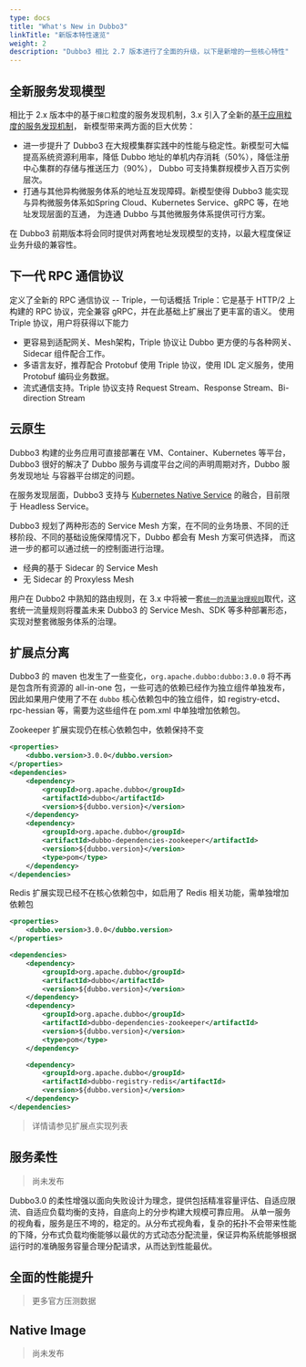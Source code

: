 ```yaml
---
type: docs
title: "What's New in Dubbo3"
linkTitle: "新版本特性速览"
weight: 2
description: "Dubbo3 相比 2.7 版本进行了全面的升级，以下是新增的一些核心特性"
---
```


## 全新服务发现模型
相比于 2.x 版本中的基于`接口`粒度的服务发现机制，3.x 引入了全新的[基于应用粒度的服务发现机制](../concepts/service-discovery)，
新模型带来两方面的巨大优势：
* 进一步提升了 Dubbo3 在大规模集群实践中的性能与稳定性。新模型可大幅提高系统资源利用率，降低 Dubbo 地址的单机内存消耗（50%），降低注册中心集群的存储与推送压力（90%），
Dubbo 可支持集群规模步入百万实例层次。
* 打通与其他异构微服务体系的地址互发现障碍。新模型使得 Dubbo3 能实现与异构微服务体系如Spring Cloud、Kubernetes Service、gRPC 等，在地址发现层面的互通，
为连通 Dubbo 与其他微服务体系提供可行方案。

在 Dubbo3 前期版本将会同时提供对两套地址发现模型的支持，以最大程度保证业务升级的兼容性。

## 下一代 RPC 通信协议
定义了全新的 RPC 通信协议 -- Triple，一句话概括 Triple：它是基于 HTTP/2 上构建的 RPC 协议，完全兼容 gRPC，并在此基础上扩展出了更丰富的语义。
使用 Triple 协议，用户将获得以下能力
* 更容易到适配网关、Mesh架构，Triple 协议让 Dubbo 更方便的与各种网关、Sidecar 组件配合工作。
* 多语言友好，推荐配合 Protobuf 使用 Triple 协议，使用 IDL 定义服务，使用 Protobuf 编码业务数据。
* 流式通信支持。Triple 协议支持 Request Stream、Response Stream、Bi-direction Stream

## 云原生
Dubbo3 构建的业务应用可直接部署在 VM、Container、Kubernetes 等平台，Dubbo3 很好的解决了 Dubbo 服务与调度平台之间的声明周期对齐，Dubbo 服务发现地址
与容器平台绑定的问题。

在服务发现层面，Dubbo3 支持与 [Kubernetes Native Service]() 的融合，目前限于 Headless Service。

Dubbo3 规划了两种形态的 Service Mesh 方案，在不同的业务场景、不同的迁移阶段、不同的基础设施保障情况下，Dubbo 都会有 Mesh 方案可供选择，
而这进一步的都可以通过统一的控制面进行治理。
* 经典的基于 Sidecar 的 Service Mesh
* 无 Sidecar 的 Proxyless Mesh

用户在 Dubbo2 中熟知的路由规则，在 3.x 中将被一套[`统一的流量治理规则`]()取代，这套统一流量规则将覆盖未来 Dubbo3 的 Service Mesh、SDK 等多种部署形态，
实现对整套微服务体系的治理。

## 扩展点分离
Dubbo3 的 maven 也发生了一些变化，`org.apache.dubbo:dubbo:3.0.0` 将不再是包含所有资源的 all-in-one 包，一些可选的依赖已经作为独立组件单独发布，
因此如果用户使用了不在 `dubbo` 核心依赖包中的独立组件，如 registry-etcd、rpc-hessian 等，需要为这些组件在 pom.xml 中单独增加依赖包。

Zookeeper 扩展实现仍在核心依赖包中，依赖保持不变
```xml
<properties>
    <dubbo.version>3.0.0</dubbo.version>
</properties>
<dependencies>
    <dependency>
        <groupId>org.apache.dubbo</groupId>
        <artifactId>dubbo</artifactId>
        <version>${dubbo.version}</version>
    </dependency>
    <dependency>
        <groupId>org.apache.dubbo</groupId>
        <artifactId>dubbo-dependencies-zookeeper</artifactId>
        <version>${dubbo.version}</version>
        <type>pom</type>
    </dependency>
</dependencies>
```

Redis 扩展实现已经不在核心依赖包中，如启用了 Redis 相关功能，需单独增加依赖包
```xml
<properties>
    <dubbo.version>3.0.0</dubbo.version>
</properties>

<dependencies>
    <dependency>
        <groupId>org.apache.dubbo</groupId>
        <artifactId>dubbo</artifactId>
        <version>${dubbo.version}</version>
    </dependency>
    <dependency>
        <groupId>org.apache.dubbo</groupId>
        <artifactId>dubbo-dependencies-zookeeper</artifactId>
        <version>${dubbo.version}</version>
        <type>pom</type>
    </dependency>

    <dependency>
        <groupId>org.apache.dubbo</groupId>
        <artifactId>dubbo-registry-redis</artifactId>
        <version>${dubbo.version}</version>
    </dependency>
</dependencies>
```

> 详情请参见扩展点实现列表

## 服务柔性
> 尚未发布

Dubbo3.0 的柔性增强以面向失败设计为理念，提供包括精准容量评估、自适应限流、自适应负载均衡的支持，自底向上的分步构建大规模可靠应用。
从单一服务的视角看，服务是压不垮的，稳定的。从分布式视角看，复杂的拓扑不会带来性能的下降，分布式负载均衡能够以最优的方式动态分配流量，保证异构系统能够根据运行时的准确服务容量合理分配请求，从而达到性能最优。

## 全面的性能提升
> 更多官方压测数据


## Native Image
> 尚未发布